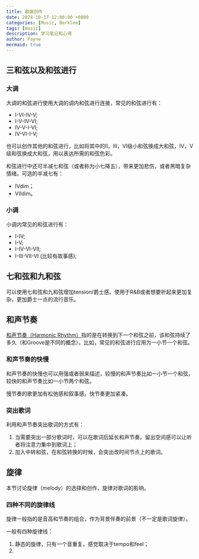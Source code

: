 ```yaml
---
title: 歌曲创作
date: 2024-10-17 12:00:00 +0800
categories: [Music, Berklee]
tags: [music]      
description: 学习笔记和心得
author: Payne
mermaid: true
---
```


## 三和弦以及和弦进行

### 大调

大调的和弦进行使用大调的调内和弦进行连接，常见的和弦进行有：
- I-VI-IV-V;
- I-V-IV-VI;
- IV-V-I-VI;
- IV-VI-I-V;

也可以创作其他的和弦进行，比如将其中的II，III，VI级小和弦换成大和弦，IV，V级和弦换成大和弦，用以表达所需的和弦色彩。

和弦进行中还可半减七和弦（或者称为小七降五），带来更加悲伤，或者黑暗复杂情绪。可选的半减七有：
- IVdim；
- VIIdim。

### 小调

小调内常见的和弦进行有：
- I-IV;
- I-V;
- I-IV-VI-VII;
- I-III-VII-VI (比较有故事感);

## 七和弦和九和弦

可以使用七和弦和九和弦增加tension/爵士感。使用于R&B或者想要听起来更加复杂，更加爵士一点的流行音乐。

## 和声节奏

[和声节奏（Harmonic Rhythm）](https://en.wikipedia.org/wiki/Harmonic_rhythm)指的是在转换到下一个和弦之前，该和弦持续了多久（和Groove是不同的概念）。比如，常见的和弦进行应用为一小节一个和弦。

### 和声节奏的快慢

和声节奏的快慢也可以用强或者弱来描述，较慢的和声节奏比如一小节一个和弦，较快的和声节奏比如一小节两个和弦。

慢节奏的歌更加有松弛感和叙事感。快节奏更加紧凑。

### 突出歌词

利用和声节奏突出歌词的方式有：
1. 当需要突出一部分歌词时，可以在歌词后延长和声节奏。留出空间感可以让听者将注意力集中到歌词上；
2. 加入中转和弦，在和弦转换的时候，会突出改时间节点上的歌词。

## 旋律

本节讨论旋律（melody）的选择和创作，旋律对歌词的影响。

### 四种不同的旋律线

旋律一般指的是音高和节奏的组合，作为背景伴奏的前景（不一定是歌词旋律）。

一般有四种旋律线：
1. 静态的旋律，只有一个音重复，感觉取决于tempo和feel；
2. 